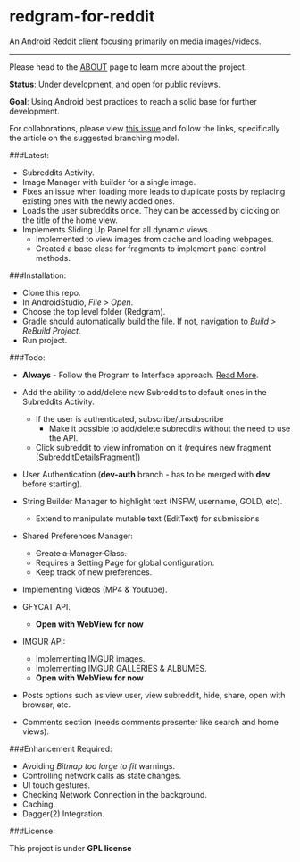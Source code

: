 # redgram-for-reddit
An Android Reddit client focusing primarily on media images/videos. 

--------------

Please head to the [ABOUT](/ABOUT.md) page to learn more about the project.

**Status**: Under development, and open for public reviews.

**Goal**: Using Android best practices to reach a solid base for further development.

For collaborations, please view [this issue](https://github.com/Redgram/redgram-for-reddit/issues/1) and follow the links, specifically the article on the suggested branching model.

###Latest:

- Subreddits Activity.
- Image Manager with builder for a single image.
- Fixes an issue when loading more leads to duplicate posts by replacing existing ones with the newly added ones.
- Loads the user subreddits once. They can be accessed by clicking on the title of the home view.
- Implements Sliding Up Panel for all dynamic views.
	- Implemented to view images from cache and loading webpages.
	- Created a base class for fragments to implement panel control methods.

###Installation:

- Clone this repo.
- In AndroidStudio, *File > Open*.
- Choose the top level folder (Redgram).
- Gradle should automatically build the file. If not, navigation to *Build > ReBuild Project*.
- Run project.

###Todo:

- **Always** - Follow the Program to Interface approach. [Read More](http://stackoverflow.com/questions/383947/what-does-it-mean-to-program-to-an-interface).

- Add the ability to add/delete new Subreddits to default ones in the Subreddits Activity.
	- If the user is authenticated, subscribe/unsubscribe
		- Make it possible to add/delete subreddits without the need to use the API.
	- Click subreddit to view infromation on it (requires new fragment [SubredditDetailsFragment])
- User Authentication (**dev-auth** branch - has to be merged with **dev** before starting).
- String Builder Manager to highlight text (NSFW, username, GOLD, etc).
	- Extend to manipulate mutable text (EditText) for submissions 
- Shared Preferences Manager:
	- <del>Create a Manager Class.
	- Requires a Setting Page for global configuration.
	- Keep track of new preferences.
- Implementing Videos (MP4 & Youtube).
- GFYCAT API.
	- **Open with WebView for now** 
- IMGUR API:
	- Implementing IMGUR images.
	- Implementing IMGUR GALLERIES & ALBUMES.
	-  **Open with WebView for now** 
- Posts options such as view user, view subreddit, hide, share, open with browser, etc.
- Comments section (needs comments presenter like search and home views).

###Enhancement Required:

- Avoiding *Bitmap too large to fit* warnings.
- Controlling network calls as state changes.
- UI touch gestures.
- Checking Network Connection in the background.
- Caching.
- Dagger(2) Integration.

###License:

This project is under **GPL license**
